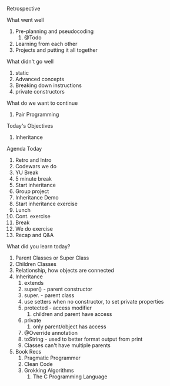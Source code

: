 Retrospective

What went well

1. Pre-planning and pseudocoding
   1. @Todo
2. Learning from each other
3. Projects and putting it all together


What didn't go well

1. static
2. Advanced concepts
3. Breaking down instructions
4. private constructors


What do we want to continue

1. Pair Programming


Today's Objectives

1. Inheritance

Agenda Today

1. Retro and Intro
2. Codewars we do
3. YU Break
4. 5 minute break
5. Start inheritance
6. Group project
7. Inheritance Demo
8. Start inheritance exercise
9. Lunch
10. Cont. exercise
11. Break
12. We do exercise
13. Recap and Q&A
  

What did you learn today?

1. Parent Classes or Super Class
2. Children Classes
3. Relationship, how objects are connected
4. Inheritance
   1. extends
   2. super() - parent constructor
   3. super. - parent class
   4. use setters when no constructor, to set private properties
   5. protected - access modifier
      1. children and parent have access
   6. private
      1. only parent/object has access
   7. @Override annotation
   8. toString - used to better format output from print
   9. Classes can't have multiple parents
5.  Book Recs
    1. Pragmatic Programmer
    2. Clean Code
    3. Grokking Algorithms
       1. The C Programming Language



